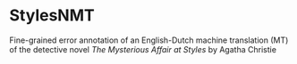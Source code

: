 # StylesNMT
Fine-grained error annotation of an English-Dutch machine translation (MT) of the detective novel *The Mysterious Affair at Styles* by Agatha Christie
